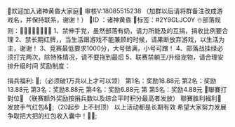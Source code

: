 🥳欢迎加入诸神黄昏大家庭🥳
 审核V:18085515238
（加群以后请将群备注改成游戏名，并保持联系，谢谢！）
🎈ID ：诸神黄昏
🎈标签：#2Y9GLJC0Y
☃️部落规则：👏🏻👏🏻👏🏻👏🏻
1、禁伸手党，虽然部落有奶，请力所能及的互捐，捐收比例要合理
2、禁长期红牌，，当生活跟游戏不能兼顾的时候，请果断放弃游戏，以生活为主，谢谢！
3、竞赛最低要求1000分，大号做满，小号可蹭！
4、部落战挂绿必须打完两次，除特殊情况，请不要拖到最后
5、联赛禁躺王/升级宠物，请合理安排升级时间
奖励制度：

捐兵福利: :heart_decoration:;（必须破1万兵以上才可以领）
第1名：奖励18.88元
第2名：奖励13.88元
第3名：奖励8.88元
第4名：奖励6.88元
第
第5名：奖励4.88元
🤜聯賽打對位🤛
（联赛额外奖励按捐兵数以及综合平时积分最高者发放）
聯賽胜利福利💝
发放手气红包&🎁;（20起步 上不封顶）
以上活动都是长期有效 希望大家努力发展
争取把大把的红包收入囊中！🎁🎉;
